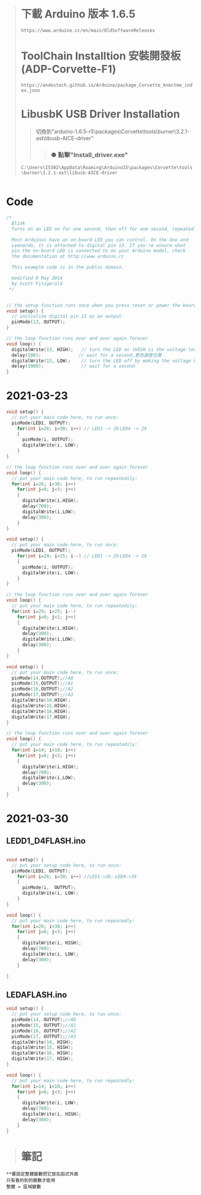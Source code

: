 > # 下載 Arduino 版本 1.6.5 
> `https://www.arduino.cc/en/main/OldSoftwareReleases `
> # ToolChain Installtion 安裝開發板(ADP-Corvette-F1)
> `https://andestech.github.io/Arduino/package_Corvette_knectme_index.json`
> # LibusbK USB Driver Installation
>> 切換到"arduino-1.6.5-r5\packages\Corvette\tools\burner\3.2.1-ast\libusb-AICE-driver"
>>> ### ● 點擊"Install_driver.exe"
>  `C:\Users\I5302\AppData\Roaming\Arduino15\packages\Corvette\tools\burner\3.2.1-ast\libusb-AICE-driver`
```

```
# Code
``` C
/*
  Blink
  Turns on an LED on for one second, then off for one second, repeatedly.

  Most Arduinos have an on-board LED you can control. On the Uno and
  Leonardo, it is attached to digital pin 13. If you're unsure what
  pin the on-board LED is connected to on your Arduino model, check
  the documentation at http://www.arduino.cc

  This example code is in the public domain.

  modified 8 May 2014
  by Scott Fitzgerald
 */


// the setup function runs once when you press reset or power the board
void setup() {
  // initialize digital pin 13 as an output.
  pinMode(13, OUTPUT);
}

// the loop function runs over and over again forever
void loop() {
  digitalWrite(13, HIGH);   // turn the LED on (HIGH is the voltage level)
  delay(100);              // wait for a second,更改速度位置
  digitalWrite(13, LOW);    // turn the LED off by making the voltage LOW
  delay(1000);              // wait for a second
}
```
# 2021-03-23
```C
void setup() {
  // put your main code here, to run once:
  pinMode(LED1, OUTPUT);
    for(int i=26; i<30; i++) // LED1 -> 26‧LED4 -> 29
    {
      pinMode(i, OUTPUT);
      digitalWrite(i, LOW);
    }
}

// the loop function runs over and over again forever
void loop() {
  // put your main code here, to run repeatedily:
  for(int i=26; i<30; i++)
    for(int j=0; j<3; j++)
    {
      digitalWrite(i,HIGH);
      delay(700);
      digitalWrite(i,LOW);
      delay(300);
    }
}
```
```C
void setup() {
  // put your main code here, to run once:
  pinMode(LED1, OUTPUT);
    for(int i=29; i>25; i--) // LED1 -> 26‧LED4 -> 29
    {
      pinMode(i, OUTPUT);
      digitalWrite(i, LOW);
    }
}

// the loop function runs over and over again forever
void loop() {
  // put your main code here, to run repeatedily:
  for(int i=29; i>25; i--)
    for(int j=0; j<1; j++)
    {
      digitalWrite(i,HIGH);
      delay(300);
      digitalWrite(i,LOW);
      delay(300);
    }
}
```
```C
void setup() {
  // put your main code here, to run once:
  pinMode(14,OUTPUT);//A0
  pinMode(15,OUTPUT);//A1
  pinMode(16,OUTPUT);//A2
  pinMode(17,OUTPUT);//A3
  digitalWrite(14,HIGH);
  digitalWrite(15,HIGH);
  digitalWrite(16,HIGH);
  digitalWrite(17,HIGH);
}

// the loop function runs over and over again forever
void loop() {
  // put your main code here, to run repeatedily:
  for(int i=14; i<18; i++)
    for(int j=0; j<3; j++)
    {
      digitalWrite(i,HIGH);
      delay(700);
      digitalWrite(i,LOW);
      delay(300);
    }
}
```
# 2021-03-30
## LEDD1_D4FLASH.ino
```C

void setup() {
  // put your setup code here, to run once:
  pinMode(LED1, OUTPUT);
    for(int i=26; i<30; i++) //LED1->26，LED4->29
    {
      pinMode(i,  OUTPUT);
      digitalWrite(i, LOW);
    }
}

void loop() {
  // put your main code here, to run repeatedly:
  for(int i=26; i<30; i++)
    for(int j=0; j<3; j++)
    {
      digitalWrite(i, HIGH);
      delay(700);
      digitalWrite(i, LOW);
      delay(300);
    }

}
```
## LEDAFLASH.ino
```C
void setup() {
  // put your setup code here, to run once:
  pinMode(14, OUTPUT);//A0
  pinMode(15, OUTPUT);//A1
  pinMode(16, OUTPUT);//A2
  pinMode(17, OUTPUT);//A3
  digitalWrite(14, HIGH);
  digitalWrite(15, HIGH);
  digitalWrite(16, HIGH);
  digitalWrite(17, HIGH);
}

void loop() {
  // put your main code here, to run repeatedly:
  for(int i=14; i<18; i++)
    for(int j=0; j<3; j++)
    {
      digitalWrite(i, LOW);
      delay(700);
      digitalWrite(i, HIGH);
      delay(300);
    }
}
```
> # 筆記
```
**要設定整體變數把它放在函式外面
只有看的到的變數才能用
整體 = 區域變數
```
